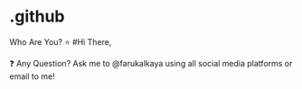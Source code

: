 # .github
Who Are You?
:star: #Hi There,

:question: Any Question?
Ask me to @farukalkaya using all social media platforms or email to me!

